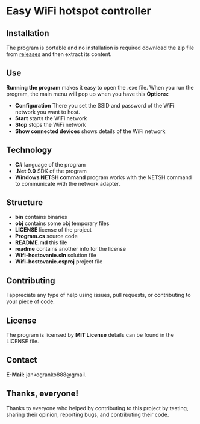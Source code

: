 # Easy WiFi hotspot controller
## Installation
The program is portable and no installation is required download the zip file from [releases](https://github.com/JaatrovyKnedlicek/Easy-Wifi-Hotspot-Controller/releases) and then extract its content.
## Use
**Running the program** makes it easy to open the .exe file. When you run the program, the main menu will pop up when you have this **Options:**

 - **Configuration** There you set the SSID and password of the WiFi network you want to host.
 - **Start** starts the WiFi network
 - **Stop** stops the WiFi network
 - **Show connected devices** shows details of the WiFi network
## Technology
 - **C#** language of the program
 - **.Net 9.0** SDK of the program
 - **Windows NETSH command** program works with the NETSH command to communicate with the network adapter.
 ## Structure
 
 - **bin** contains binaries
 - **obj** contains some obj temporary files
 - **LICENSE** license of the project
 - **Program.cs** source code
 - **README.md** this file
 - **readme** contains another info for the license
 - **Wifi-hostovanie.sln** solution file
 - **Wifi-hostovanie.csproj** project file

## Contributing
I appreciate any type of help using issues, pull requests, or contributing to your piece of code.

## License
The program is licensed by **MIT License** details can be found in the LICENSE file.

## Contact
**E-Mail:** jankogranko888@gmail.

## Thanks, everyone!
Thanks to everyone who helped by contributing to this project by testing, sharing their opinion, reporting bugs, and contributing their code.
